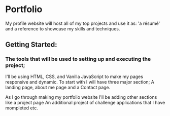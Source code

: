 # Portfolio
My profile website will host all of my top projects and use it as: 'a résumé' and a reference to showcase my skills and techniques.

## Getting Started:
### The tools that will be used to setting up and executing the project;
I'll be using HTML, CSS, and Vanilla JavaScript to make my pages responsive and dynamic. To start with I will have three major section; A landing page, about me page and a  Contact page.

As I go through making my portfolio website I'll be adding other sections like a project page An additional project of challenge applications that I have mompleted etc.
